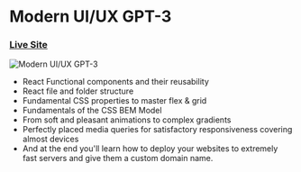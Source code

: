 # Modern UI/UX GPT-3

### [Live Site](https://TarekMohamed-Dev.github.io/GPT-3)

![Modern UI/UX GPT-3](https://i.ibb.co/TR5LW9z/image.png)

- React Functional components and their reusability
- React file and folder structure
- Fundamental CSS properties to master flex & grid
- Fundamentals of the CSS BEM Model
- From soft and pleasant animations to complex gradients
- Perfectly placed media queries for satisfactory responsiveness covering almost devices
- And at the end you'll learn how to deploy your websites to extremely fast servers and give them a custom domain name.
